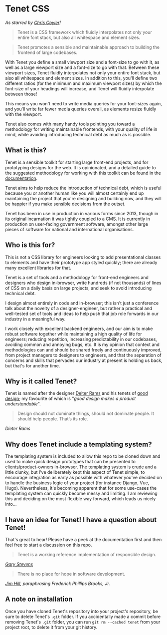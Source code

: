 # Tenet CSS
_As starred by [Chris Coyier](https://github.com/chriscoyier)!_

> Tenet is a CSS framework which fluidly interpolates not only your entire font stack, but also all whitespace and element sizes.

> Tenet promotes a sensible and maintainable approach to building the frontend of large codebases.

With Tenet you define a small viewport size and a font-size to go with it, as well as a large viewport size and a font-size to go with that. Between these viewport sizes, Tenet fluidly interpolates not only your entire font stack, but also all whitespace and element sizes. In addition to this, you'll define two different ratios (for the minimum and maximum viewport sizes) by which the font-size of your headings will increase, and Tenet will fluidly interpolate between those!

This means you won't need to write media queries for your font-sizes again, and you'll write far fewer media queries overall, as elements resize fluidly with the viewport.

Tenet also comes with many handy tools pointing you toward a methodology for writing maintainable frontends, with your quality of life in mind, while avoiding introducing technical debt as much as is possible.

## What is this?
Tenet is a sensible toolkit for starting large front-end projects, and for prototyping designs for the web. It is opinionated, and a detailed guide to the suggested methodology for working with this toolkit can be found in the [documentation](https://github.com/trubblebruin/tenet/wiki).

Tenet aims to help reduce the introduction of technical debt, which is useful because you or another human like you will almost certainly end up maintaining the project that you're designing and building now, and they will be happier if you make sensible decisions from the outset.

Tenet has been in use in production in various forms since 2013, though in its original incarnation it was tightly coupled to a CMS. It is currently in production on user-facing government software, amongst other large pieces of software for national and international organisations.

## Who is this for?
This is not a CSS library for engineers looking to add presentational classes to elements and have their prototype app styled quickly; there are already many excellent libraries for that.

Tenet is a set of tools and a methodology for front-end engineers and designers who design in-browser, write hundreds (if not thousands) of lines of CSS on a daily basis on large projects, and seek to avoid introducing technical debt.

I design almost entirely in code and in-browser; this isn't just a conference talk about the novelty of a designer-engineer, but rather a practical and well-tested set of tools and ideas to help push that job role forwards in our industry in a meaningful way.

I work closely with excellent backend engineers, and our aim is to make robust software together while maintaining a high quality of life for engineers; reducing repetition, increasing predictability in our codebases, avoiding common and annoying bugs, etc. It is my opinion that context and methodologies can and should be shared freely and continuously improved, from project managers to designers to engineers, and that the separation of concerns and skills that pervades our industry at present is holding us back, but that's for another time.

## Why is it called Tenet?
Tenet is named after the designer [Deiter Rams](https://en.wikipedia.org/wiki/Dieter_Rams) and his tenets of [good design](https://www.vitsoe.com/eu/about/good-design); my favourite of which is "_good design makes a product understandable_".

> Design should not dominate things, should not dominate people. It should help people. That’s its role.

_Dieter Rams_

## Why does Tenet include a templating system?
The templating system is included to allow this repo to be cloned down and used to make quick design prototypes that can be presented to clients/product-owners in-browser. The templating system is crude and a little clunky, but I've deliberately kept this aspect of Tenet simple, to encourage integration as early as possible with whatever you've decided on to handle the business logic of your project (for instance Django, Vue, Hugo). Nevertheless, it's becoming apparent that for some use-cases the templating system can quickly become messy and limiting. I am reviewing this and deciding on the most flexible way forward, which leads us nicely into...

## I have an idea for Tenet! I have a question about Tenet!
That's great to hear! Please have a peek at the documentation first and then feel free to start a discussion on this repo.

> Tenet is a working reference implementation of responsible design.

_[Gary Stevens](https://uncommoncorrelation.co.uk)_

> There is no place for hope in software development.

_[Jim Hill](https://dammitjim.co.uk), paraphrasing Frederick Phillips Brooks, Jr._

## A note on installation

Once you have cloned Tenet's repository into your project's repository, be sure to delete Tenet's `.git` folder. If you accidentally made a commit before removing Tenet's `.git` folder, you can run `git rm --cached tenet` from your project root, to delete it from your git history.
